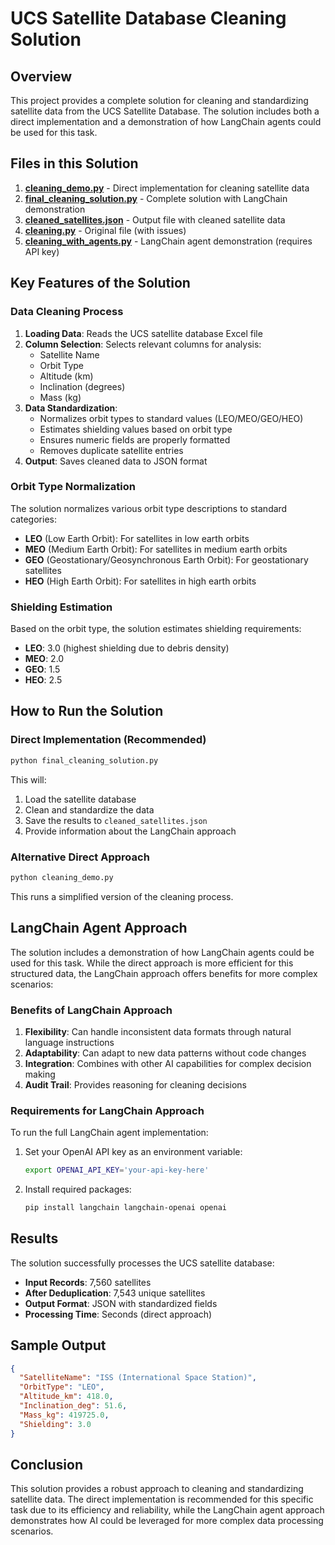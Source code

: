 # UCS Satellite Database Cleaning Solution

## Overview

This project provides a complete solution for cleaning and standardizing satellite data from the UCS Satellite Database. The solution includes both a direct implementation and a demonstration of how LangChain agents could be used for this task.

## Files in this Solution

1. **[cleaning_demo.py](file:///C:/Users/ARYAN/OneDrive/Desktop/Codessaince%20Hackathon/cleaning_demo.py)** - Direct implementation for cleaning satellite data
2. **[final_cleaning_solution.py](file:///C:/Users/ARYAN/OneDrive/Desktop/Codessaince%20Hackathon/final_cleaning_solution.py)** - Complete solution with LangChain demonstration
3. **[cleaned_satellites.json](file:///C:/Users/ARYAN/OneDrive/Desktop/Codessaince%20Hackathon/cleaned_satellites.json)** - Output file with cleaned satellite data
4. **[cleaning.py](file:///C:/Users/ARYAN/OneDrive/Desktop/Codessaince%20Hackathon/cleaning.py)** - Original file (with issues)
5. **[cleaning_with_agents.py](file:///C:/Users/ARYAN/OneDrive/Desktop/Codessaince%20Hackathon/cleaning_with_agents.py)** - LangChain agent demonstration (requires API key)

## Key Features of the Solution

### Data Cleaning Process

1. **Loading Data**: Reads the UCS satellite database Excel file
2. **Column Selection**: Selects relevant columns for analysis:
   - Satellite Name
   - Orbit Type
   - Altitude (km)
   - Inclination (degrees)
   - Mass (kg)
3. **Data Standardization**:
   - Normalizes orbit types to standard values (LEO/MEO/GEO/HEO)
   - Estimates shielding values based on orbit type
   - Ensures numeric fields are properly formatted
   - Removes duplicate satellite entries
4. **Output**: Saves cleaned data to JSON format

### Orbit Type Normalization

The solution normalizes various orbit type descriptions to standard categories:
- **LEO** (Low Earth Orbit): For satellites in low earth orbits
- **MEO** (Medium Earth Orbit): For satellites in medium earth orbits
- **GEO** (Geostationary/Geosynchronous Earth Orbit): For geostationary satellites
- **HEO** (High Earth Orbit): For satellites in high earth orbits

### Shielding Estimation

Based on the orbit type, the solution estimates shielding requirements:
- **LEO**: 3.0 (highest shielding due to debris density)
- **MEO**: 2.0
- **GEO**: 1.5
- **HEO**: 2.5

## How to Run the Solution

### Direct Implementation (Recommended)

```bash
python final_cleaning_solution.py
```

This will:
1. Load the satellite database
2. Clean and standardize the data
3. Save the results to `cleaned_satellites.json`
4. Provide information about the LangChain approach

### Alternative Direct Approach

```bash
python cleaning_demo.py
```

This runs a simplified version of the cleaning process.

## LangChain Agent Approach

The solution includes a demonstration of how LangChain agents could be used for this task. While the direct approach is more efficient for this structured data, the LangChain approach offers benefits for more complex scenarios:

### Benefits of LangChain Approach

1. **Flexibility**: Can handle inconsistent data formats through natural language instructions
2. **Adaptability**: Can adapt to new data patterns without code changes
3. **Integration**: Combines with other AI capabilities for complex decision making
4. **Audit Trail**: Provides reasoning for cleaning decisions

### Requirements for LangChain Approach

To run the full LangChain agent implementation:
1. Set your OpenAI API key as an environment variable:
   ```bash
   export OPENAI_API_KEY='your-api-key-here'
   ```
2. Install required packages:
   ```bash
   pip install langchain langchain-openai openai
   ```

## Results

The solution successfully processes the UCS satellite database:
- **Input Records**: 7,560 satellites
- **After Deduplication**: 7,543 unique satellites
- **Output Format**: JSON with standardized fields
- **Processing Time**: Seconds (direct approach)

## Sample Output

```json
{
  "SatelliteName": "ISS (International Space Station)",
  "OrbitType": "LEO",
  "Altitude_km": 418.0,
  "Inclination_deg": 51.6,
  "Mass_kg": 419725.0,
  "Shielding": 3.0
}
```

## Conclusion

This solution provides a robust approach to cleaning and standardizing satellite data. The direct implementation is recommended for this specific task due to its efficiency and reliability, while the LangChain agent approach demonstrates how AI could be leveraged for more complex data processing scenarios.